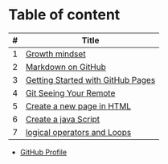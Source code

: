 
# Table of content

#|Title
---|-----
1|[Growth mindset](Growth-mindset)
2|[Markdown on GitHub](Markdown-on-GitHub)
3|[Getting Started with GitHub Pages](Getting-Started-with-GitHub-Pages)
4|[Git Seeing Your Remote](Git-Seeing-Your-Remote)
5|[Create a new page in HTML](how-to-create-website)
6|[Create a java Script](Read04)
7|[logical operators and Loops](Read05)



 * [GitHub Profile](https://github.com/salehradwan/) 

 

